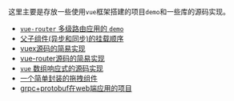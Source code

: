 这里主要是存放一些使用`vue`框架搭建的项目`demo`和一些库的源码实现。
+ [`vue-router` 多级路由应用的 `demo` ](https://github.com/tangjie-93/vue/tree/master/Communicate)
+ [父子组件(异步和同步)的挂载顺序](https://github.com/tangjie-93/vue/tree/master/comp-mount-order)
+ [vuex源码的简易实现](https://github.com/tangjie-93/vue/tree/master/vuex-demo)
+ [vue-router源码的简易实现]()
+ [`vue` 数组响应式的源码实现](https://github.com/tangjie-93/vue/tree/master/array-reacttive)
+ [一个简单封装的拖拽组件](https://github.com/tangjie-93/vue/tree/master/Vue-Components/vue-dialog)
+ [grpc+protobuf在web端应用的项目](https://github.com/tangjie-93/vue/tree/master/web-protobuf-grpc)

